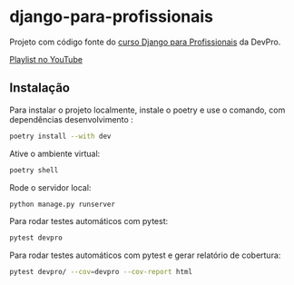 # django-para-profissionais
Projeto com código fonte do [curso Django para Profissionais](https://l.dev.pro.br/django-para-profissionais.) da DevPro.

[Playlist no YouTube](https://l.dev.pro.br/playlist-django-para-profissionais)

## Instalação

Para instalar o projeto localmente, instale o poetry e use o comando, com dependências desenvolvimento
: 

```bash
poetry install --with dev
```

Ative o ambiente virtual:

```bash
poetry shell
```

Rode o servidor local:

```bash
python manage.py runserver
```

Para rodar testes automáticos com pytest:

```bash
pytest devpro
```

Para rodar testes automáticos com pytest e gerar relatório de cobertura:

```bash
pytest devpro/ --cov=devpro --cov-report html
```